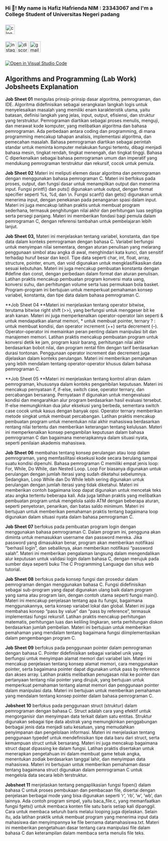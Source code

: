 <h3 align="left">Hi 👋! My name is Hafiz Hafrienda NIM : 23343067 and I'm a College Student of Universitas Negeri padang</h3>

###

<div align="left">
  <img src="https://cdn.jsdelivr.net/gh/devicons/devicon/icons/c/c-original.svg" height="30" alt="c logo"  />
</div>

###

<div align="left">
  <img src="https://img.shields.io/static/v1?message=Instagram&logo=instagram&label=&color=E4405F&logoColor=white&labelColor=&style=for-the-badge" height="35" alt="instagram logo"  />
  <img src="https://img.shields.io/static/v1?message=Discord&logo=discord&label=&color=7289DA&logoColor=white&labelColor=&style=for-the-badge" height="35" alt="discord logo"  />
  <img src="https://img.shields.io/static/v1?message=Gmail&logo=gmail&label=&color=D14836&logoColor=white&labelColor=&style=for-the-badge" height="35" alt="gmail logo"  />
</div>

###

[![Open in Visual Studio Code](https://classroom.github.com/assets/open-in-vscode-718a45dd9cf7e7f842a935f5ebbe5719a5e09af4491e668f4dbf3b35d5cca122.svg)](https://classroom.github.com/online_ide?assignment_repo_id=11726575&assignment_repo_type=AssignmentRepo)
## Algorithms and Programming (Lab Work) Jobsheets Explanation

**Job Sheet 01** mengulas prinsip-prinsip dasar algoritma, pemrograman, dan IDE. Algoritma didefinisikan sebagai serangkaian langkah logis untuk menyelesaikan masalah yang memiliki enam karakteristik utama, yaitu batasan, definisi langkah yang jelas, input, output, efisiensi, dan struktur yang terstruktur. Pemrograman diartikan sebagai proses menulis, menguji, dan merawat kode komputer, yang melibatkan algoritma dan bahasa pemrograman. Ada perbedaan antara coding dan programming, di mana programming mencakup tahapan analisis, implementasi algoritma, dan pemecahan masalah. Bahasa pemrograman diartikan sebagai perintah standar untuk meminta komputer melakukan fungsi tertentu, dibagi menjadi bahasa mesin, tingkat rendah, tingkat menengah, dan tingkat tinggi. Bahasa C diperkenalkan sebagai bahasa pemrograman umum dan imperatif yang mendukung pemrograman terstruktur dan rekursif, cocok untuk pemula.

**Job Sheet 02** Materi ini meliputi elemen dasar algoritma dan pemrograman dengan menggunakan bahasa pemrograman C. Materi ini berfokus pada proses, output, dan fungsi dasar untuk menampilkan output dan menerima input. Fungsi printf() dan puts() digunakan untuk output, dengan format specifier seperti %s, %d, dan \n. Fungsi scanf() dan gets() digunakan untuk menerima input, dengan penekanan pada penanganan spasi dalam input. Materi ini juga mencakup latihan praktis untuk membuat program sederhana, termasuk penghitungan nilai akhir dan perhitungan luas segitiga serta persegi panjang. Materi ini memberikan fondasi bagi pemula dalam pemrograman C, dengan referensi tambahan untuk pembelajaran lebih lanjut.

**Job Sheet 03,** Materi ini menjelaskan tentang variabel, konstanta, dan tipe data dalam konteks pemrograman dengan bahasa C. Variabel berfungsi untuk menyimpan nilai sementara, dengan aturan penulisan yang melarang penggunaan simbol atau angka di awal, menghindari kata kunci, dan sensitif terhadap huruf besar dan kecil. Tipe data seperti char, int, float, array, structure, pointer, enum, dan void digunakan untuk mengklasifikasikan data sesuai kebutuhan. Materi ini juga mencakup pembuatan konstanta dengan #define dan const, dengan perbedaan dalam format dan aturan penulisan. Latihan praktis mencakup pembuatan program konversi mata uang, konversi suhu, dan perhitungan volume serta luas permukaan bola basket. Program-program ini bertujuan untuk memperkuat pemahaman konsep variabel, konstanta, dan tipe data dalam bahasa pemrograman C.

**Job Sheet 04 **Materi ini menjelaskan tentang operator bitwise, terutama bitwise right shift (>>), yang berfungsi untuk menggeser bit ke arah kanan. Materi ini juga memperkenalkan operator-operator lain seperti & untuk mendapatkan alamat memori, * untuk membuat pointer, ternary ? : untuk membuat kondisi, dan operator increment (++) serta decrement (–). Operator-operator ini memainkan peran penting dalam manipulasi bit dan manajemen memori. Latihan praktis mencakup pembuatan program untuk konversi detik ke jam, program kasir barang, perhitungan nilai akhir berdasarkan bobot nilai, dan program rental film dengan tarif berdasarkan durasi tontonan. Penggunaan operator increment dan decrement juga dijelaskan dalam konteks perulangan. Materi ini memberikan pemahaman yang lebih mendalam tentang operator-operator khusus dalam bahasa pemrograman C.

**Job Sheet 05 **Materi ini menjelaskan tentang kontrol aliran dalam pemrograman, khususnya dalam konteks pengambilan keputusan. Materi ini mencakup pernyataan if, if-else, switch case, operator ternary, dan percabangan bersarang. Pernyataan if digunakan untuk mengevaluasi kondisi dan mengarahkan alur program berdasarkan hasil evaluasi tersebut. If-else memungkinkan dua jalur eksekusi yang berbeda, sementara switch case cocok untuk kasus dengan banyak opsi. Operator ternary memberikan metode singkat untuk membuat percabangan. Latihan praktis mencakup pembuatan program untuk menentukan nilai akhir mahasiswa berdasarkan rentang nilai tertentu dan memberikan keterangan tentang kelulusan. Materi ini memperkenalkan konsep pengambilan keputusan dalam bahasa pemrograman C dan bagaimana menerapkannya dalam situasi nyata, seperti penilaian akademis mahasiswa.

**Job Sheet 06** membahas tentang konsep perulangan atau loop dalam pemrograman, yang memfasilitasi eksekusi kode secara berulang sampai suatu kondisi dipenuhi. Bahasa pemrograman C memiliki empat jenis loop: For, While, Do While, dan Nested Loop. Loop For biasanya digunakan untuk perulangan dengan jumlah iterasi yang sudah diketahui sebelumnya. Sedangkan, Loop While dan Do While lebih sering digunakan untuk perulangan dengan jumlah iterasi yang tidak diketahui. Materi ini memberikan contoh bagaimana loop dapat digunakan untuk mencetak teks atau angka tertentu beberapa kali. Ada juga latihan praktis yang melibatkan pembuatan program untuk mengelola saldo ATM dengan beberapa aturan, seperti penyetoran, penarikan, dan batas saldo minimum. Materi ini bertujuan untuk memberikan pemahaman praktis tentang bagaimana loop digunakan dalam situasi nyata dalam bahasa pemrograman C.

**Job Sheet 07** berfokus pada pembuatan program login dengan menggunakan bahasa pemrograman C. Dalam program ini, pengguna akan diminta untuk memasukkan username dan password mereka. Jika password yang dimasukkan benar, program akan memberikan notifikasi “berhasil login”, dan sebaliknya, akan memberikan notifikasi “password salah”. Materi ini memberikan pengalaman langsung dalam mengendalikan alur keputusan untuk validasi login dalam bahasa C, dengan merujuk pada sumber daya seperti buku The C Programming Language dan situs web tutorial.

**Job Sheet 08** berfokus pada konsep fungsi dan prosedur dalam pemrograman dengan menggunakan bahasa C. Fungsi didefinisikan sebagai sub-program yang dapat digunakan ulang baik dalam program yang sama atau program lain, dengan contoh utama seperti fungsi main(). Materi ini mencakup penjelasan tentang apa itu fungsi, bagaimana menggunakannya, serta konsep variabel lokal dan global. Materi ini juga membahas konsep “pass by value” dan “pass by reference”, termasuk implementasi fungsi rekursif. Latihan praktis mencakup perhitungan matematis, perhitungan luas dan keliling lingkaran, serta perhitungan diskon berdasarkan jumlah pembelian. Materi ini bertujuan untuk memberikan pemahaman yang mendalam tentang bagaimana fungsi diimplementasikan dalam pengembangan program C.

**Job Sheet 09** berfokus pada penggunaan pointer dalam pemrograman dengan bahasa C. Pointer didefinisikan sebagai variabel unik yang berfungsi untuk menyimpan alamat memori dari variabel lain. Materi ini mencakup penjelasan tentang konsep alamat memori, cara menggunakan pointer, serta bagaimana pointer dapat digunakan untuk pass by reference dan akses array. Latihan praktis melibatkan penugasan nilai ke pointer dan pertanyaan tentang nilai pointer yang dirujuk, yang bertujuan untuk memperkuat pemahaman tentang alamat memori dan penggunaan pointer dalam manipulasi data. Materi ini bertujuan untuk memberikan pemahaman yang mendalam tentang konsep pointer dalam bahasa pemrograman C.

**Jobsheet 10** berfokus pada penggunaan struct (struktur) dalam pemrograman dengan bahasa C. Struct adalah cara yang efektif untuk mengorganisir dan menyimpan data terkait dalam satu entitas. Struktur digunakan sebagai tipe data abstrak yang memungkinkan penggabungan berbagai jenis data menjadi satu kesatuan, yang memudahkan penyimpanan dan pengelolaan informasi. Materi ini menjelaskan tentang penggunaan typedef untuk mendefinisikan tipe data baru dari struct, serta kemampuan struct untuk bersarang. Materi ini juga mencakup bagaimana struct dapat dipassing ke dalam fungsi. Latihan praktis disertakan untuk menerapkan pengetahuan ini dalam membuat game tebak angka, menentukan zodiak berdasarkan tanggal lahir, dan menyimpan data mahasiswa. Materi ini bertujuan untuk memberikan pemahaman dasar tentang bagaimana struct digunakan dalam pemrograman C untuk mengelola data secara lebih terstruktur.

**Jobsheet 11** menjelaskan tentang pengaplikasian fungsi fopen() dalam bahasa C untuk proses pembukaan dan pembacaan file, disertai dengan penjelasan berbagai mode yang bisa digunakan seperti ‘r’, ‘rb’, ‘w’, ‘wb’, dan lainnya. Ada contoh program simpel, yaitu baca_file.c, yang memanfaatkan fungsi fgets() untuk membaca konten file satu baris setiap kali dipanggil. Cara untuk membaca seluruh baris melalui looping juga dijelaskan. Selain itu, ada latihan praktik untuk membuat program yang menerima input data mahasiswa dan menyimpannya ke file bernama datamahasiswa.txt. Materi ini memberikan pengetahuan dasar tentang cara manipulasi file dalam bahasa C dan keterampilan dalam membaca serta menulis file teks.
